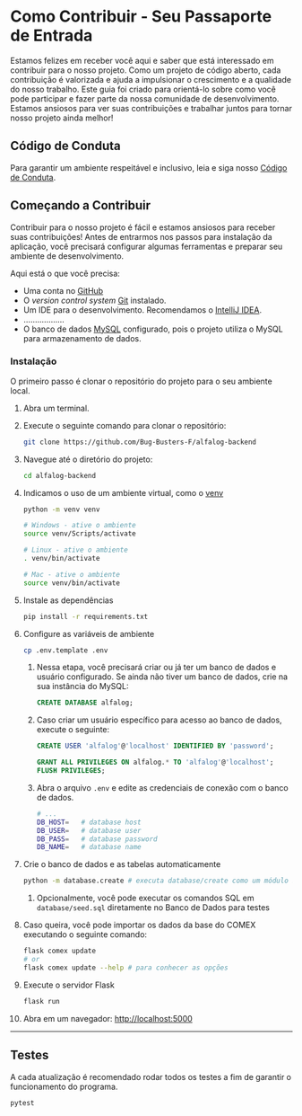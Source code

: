# Como Contribuir - Seu Passaporte de Entrada

Estamos felizes em receber você aqui e saber que está interessado em contribuir para o nosso projeto. Como um projeto de código aberto, cada contribuição é valorizada e ajuda a impulsionar o crescimento e a qualidade do nosso trabalho. Este guia foi criado para orientá-lo sobre como você pode participar e fazer parte da nossa comunidade de desenvolvimento. Estamos ansiosos para ver suas contribuições e trabalhar juntos para tornar nosso projeto ainda melhor!

## Código de Conduta

Para garantir um ambiente respeitável e inclusivo, leia e siga nosso [Código de Conduta](./CODE_OF_CONDUCT.md).

## Começando a Contribuir

Contribuir para o nosso projeto é fácil e estamos ansiosos para receber suas contribuições! Antes de entrarmos nos passos para instalação da aplicação, você precisará configurar algumas ferramentas e preparar seu ambiente de desenvolvimento.

Aqui está o que você precisa:

- Uma conta no [GitHub](https://github.com/)
- O *version control system* [Git](https://git-scm.com/) instalado.
- Um IDE para o desenvolvimento. Recomendamos o [IntelliJ IDEA](https://www.jetbrains.com/idea/).
- ..................
- O banco de dados [MySQL](https://dev.mysql.com/downloads/mysql/) configurado, pois o projeto utiliza o MySQL para armazenamento de dados.

### Instalação

O primeiro passo é clonar o repositório do projeto para o seu ambiente local.

1. Abra um terminal.
2. Execute o seguinte comando para clonar o repositório:

   ```bash
   git clone https://github.com/Bug-Busters-F/alfalog-backend
   ```

3. Navegue até o diretório do projeto:

   ```bash
   cd alfalog-backend
   ```


3. Indicamos o uso de um ambiente virtual, como o [venv](https://docs.python.org/3/library/venv.html)

    ```sh
    python -m venv venv

    # Windows - ative o ambiente
    source venv/Scripts/activate

    # Linux - ative o ambiente
    . venv/bin/activate

    # Mac - ative o ambiente
    source venv/bin/activate
    ```

4. Instale as dependências

    ```sh
    pip install -r requirements.txt
    ```

5. Configure as variáveis de ambiente

    ```sh
    cp .env.template .env
    ```

    1. Nessa etapa, você precisará criar ou já ter um banco de dados e usuário configurado. Se ainda não tiver um banco de dados, crie na sua instância do MySQL:

        ```sql
        CREATE DATABASE alfalog;
        ```

    2. Caso criar um usuário específico para acesso ao banco de dados, execute o seguinte:

        ```sql
        CREATE USER 'alfalog'@'localhost' IDENTIFIED BY 'password';

        GRANT ALL PRIVILEGES ON alfalog.* TO 'alfalog'@'localhost';
        FLUSH PRIVILEGES;
        ```

    3. Abra o arquivo `.env` e edite as credenciais de conexão com o banco de dados.

        ```sh
        # ...
        DB_HOST=   # database host
        DB_USER=   # database user
        DB_PASS=   # database password
        DB_NAME=   # database name
        ```

6. Crie o banco de dados e as tabelas automaticamente

    ```sh
    python -m database.create # executa database/create como um módulo Python.
    ```

   1. Opcionalmente, você pode executar os comandos SQL em `database/seed.sql` diretamente no Banco de Dados para testes

7. Caso queira, você pode importar os dados da base do COMEX executando o seguinte comando:

    ```sh
    flask comex update
    # or
    flask comex update --help # para conhecer as opções
    ```

8. Execute o servidor Flask

    ```sh
    flask run
    ```

9.  Abra em um navegador: [http://localhost:5000](http://localhost:5000)

---

## Testes

A cada atualização é recomendado rodar todos os testes a fim de garantir o funcionamento do programa.

```sh
pytest
```
